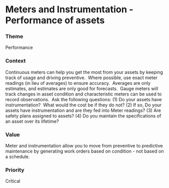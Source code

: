 

#  Meters and Instrumentation - Performance of assets






### Theme

Performance





### Context

Continuous meters can help you get the most from your assets by keeping track of usage and driving preventive.  Where possible, use exact meter readings (in lieu of averages) to ensure accuracy.  Averages are only estimates, and estimates are only good for forecasts.  Gauge meters will track changes in asset condition and characteristic meters can be used to record observations.  Ask the following questions: (1) Do your assets have instrumentation?  What would the cost be if they do not? (2) If so, Do your assets have instrumentation and are they fed into Meter readings? (3) Are safety plans assigned to assets? (4)  Do you maintain the specifications of an asset over its lifetime?





### Value

Meter and instrumentation allow you to move from preventive to predictive maintenance by generating work orders based on condition - not based on a schedule. 













### Priority

Critical




















